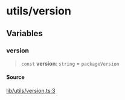 # utils/version

## Variables

### version

> `const` **version**: `string` = `packageVersion`

#### Source

[lib/utils/version.ts:3](https://github.com/PufferFinance/puffer-sdk/blob/f115cf3efeddd486916ab654a3cda79a22042ad4/lib/utils/version.ts#L3)
